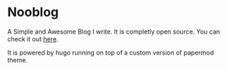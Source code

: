 # Nooblog

A Simple and Awesome Blog I write. It is completly open source. You can check it out [here](https://nooblog.netlify.app).

It is powered by hugo running on top of a custom version of papermod theme.
